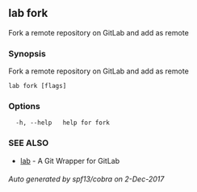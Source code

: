 ## lab fork

Fork a remote repository on GitLab and add as remote

### Synopsis


Fork a remote repository on GitLab and add as remote

```
lab fork [flags]
```

### Options

```
  -h, --help   help for fork
```

### SEE ALSO
* [lab](lab.md)	 - A Git Wrapper for GitLab

###### Auto generated by spf13/cobra on 2-Dec-2017
